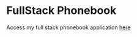 # FullStack Phonebook

Access my full stack phonebook application [here](https://fullstackopen-4n4x.onrender.com/)

